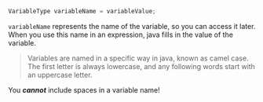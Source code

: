 ```java
VariableType variableName = variableValue;
```

`variableName` represents the name of the variable, so you can access it later. When you use this name in an expression, java fills in the value of the variable.

> Variables are named in a specific way in java, known as camel case. The first letter is always lowercase, and any following words start with an uppercase letter. 

You ***cannot*** include spaces in a variable name!